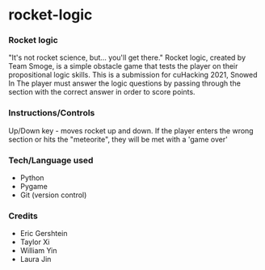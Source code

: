 # rocket-logic
### Rocket logic
"It's not rocket science, but... you'll get there."
Rocket logic, created by Team Smoge, is a simple obstacle game that tests the player on their propositional logic skills. This is a submission for cuHacking 2021, Snowed In
The player must answer the logic questions by passing through the section with the correct answer in order to score points.

### Instructions/Controls
Up/Down key - moves rocket up and down. If the player enters the wrong section or hits the "meteorite", they will be met with a 'game over'

### Tech/Language used
- Python
- Pygame
- Git (version control)

### Credits
- Eric Gershtein
- Taylor Xi
- William Yin
- Laura Jin
